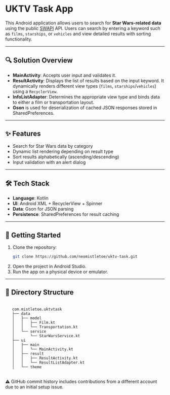 # UKTV Task App

This Android application allows users to search for **Star Wars-related data** using the public [SWAPI](https://swapi.dev) API. 
Users can search by entering a keyword such as `films`, `starships`, or `vehicles` and view detailed results with sorting functionality.

---

## 🔍 Solution Overview

- **MainActivity**: Accepts user input and validates it.
- **ResultActivity**: Displays the list of results based on the input keyword. It dynamically renders different view types (`films`, `starships`/`vehicles`) using a `RecyclerView`.
- **InfoListAdapter**: Determines the appropriate view type and binds data to either a film or transportation layout.
- **Gson** is used for deserialization of cached JSON responses stored in SharedPreferences.

---

## ✨ Features

- Search for Star Wars data by category
- Dynamic list rendering depending on result type
- Sort results alphabetically (ascending/descending)
- Input validation with an alert dialog

---

## 🛠 Tech Stack

- **Language**: Kotlin
- **UI**: Android XML + RecyclerView + Spinner
- **Data**: Gson for JSON parsing
- **Persistence**: SharedPreferences for result caching

---

## 🚀 Getting Started

1. Clone the repository:
   ```bash
   git clone https://github.com/neomistletoe/uktv-task.git
2. Open the project in Android Studio.
3. Run the app on a physical device or emulator.

---

## 📁 Directory Structure
<pre> <code>
   com.mistletoe.uktvtask 
   ├── data 
   │   ├── model
   │   │   ├── Film.kt 
   │   │   └── Transportation.kt 
   │   └── service
   │       └── StarWarsService.kt    
   ├── ui 
   │   ├── main
   │   │   └── MainActivity.kt 
   │   ├── result
   │   │   ├── ResultActivity.kt
   │   │   └── ResultListAdapter.kt
   │   └── theme
</code> </pre>


⚠️ GitHub commit history includes contributions from a different account due to an initial setup issue.
